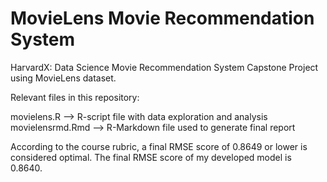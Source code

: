# MovieLens Movie Recommendation System

HarvardX: Data Science Movie Recommendation System Capstone Project using MovieLens dataset.

Relevant files in this repository:

movielens.R --> R-script file with data exploration and analysis
movielensrmd.Rmd --> R-Markdown file used to generate final report

According to the course rubric, a final RMSE score of 0.8649 or lower is considered optimal. The final RMSE score of my developed model is 0.8640.
